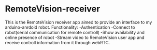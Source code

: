 # RemoteVision-receiver

This is the RemoteVision receiver app aimed to provide an interface to my arduino-anrdoid robot.
Functionality:
-Authentication
-Connect to robot(serial communication for remote controll)
-Show availability and online presence of robot
-Stream video to RemoteVision user app and receive controll information from it through webRTC.
